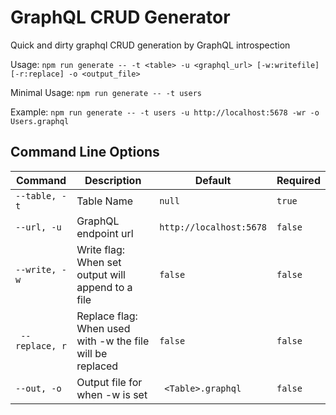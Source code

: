 # GraphQL CRUD Generator
Quick and dirty graphql CRUD generation by GraphQL introspection


Usage: `npm run generate -- -t <table> -u <graphql_url> [-w:writefile] [-r:replace] -o <output_file>`

Minimal Usage: `npm run generate -- -t users`

Example: `npm run generate -- -t users -u http://localhost:5678 -wr -o Users.graphql`

## Command Line Options

| Command         | Description                                               | Default                  | Required |
| --------------- | --------------------------------------------------------- | -----------------------  | ----------- |
| `--table, -t`   | Table Name                                                | `null`                   | `true` |
| `--url, -u`     | GraphQL endpoint url                                      | `http://localhost:5678`  | `false` |
| `--write, -w`   | Write flag: When set output will append to a file         | `false`                  | `false` |
|` --replace, r`  | Replace flag: When used with -w the file will be replaced | `false`                  | `false` |
| `--out, -o`     | Output file for when -w is set                            | ` <Table>.graphql`       | `false` |
